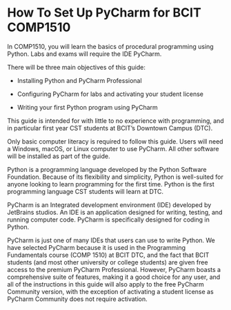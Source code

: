 # How To Set Up PyCharm for BCIT COMP1510

In COMP1510, you will learn the basics of procedural programming using Python. Labs and exams will require the IDE PyCharm.

There will be three main objectives of this guide:

* Installing Python and PyCharm Professional

* Configuring PyCharm for labs and activating your student license

* Writing your first Python program using PyCharm

This guide is intended for with little to no experience with programming, and in particular first year CST students at BCIT’s Downtown Campus (DTC). 

Only basic computer literacy is required to follow this guide. Users will need a Windows, macOS, or Linux computer to use PyCharm. All other software will be installed as part of the guide.

Python is a programming language developed by the Python Software Foundation. Because of its flexibility and simplicity, Python is well-suited for anyone looking to learn programming for the first time. Python is the first programming language CST students will learn at DTC.

PyCharm is an Integrated development environment (IDE) developed by JetBrains studios. An IDE is an application designed for writing, testing, and running computer code. PyCharm is specifically designed for coding in Python. 

PyCharm is just one of many IDEs that users can use to write Python. We have selected PyCharm because it is used in the Programming Fundamentals course (COMP 1510) at BCIT DTC, and the fact that BCIT students (and most other university or college students) are given free access to the premium PyCharm Professional. However, PyCharm boasts a comprehensive suite of features, making it a good choice for any user, and all of the instructions in this guide will also apply to the free PyCharm Community version, with the exception of activating a student license as PyCharm Community does not require activation.

